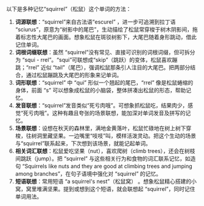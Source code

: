 以下是多种记忆“squirrel”（松鼠）这个单词的方法：
1. **词源联想**：“squirrel”来自古法语“escurel” ，进一步可追溯到拉丁语 “sciurus”，原意为“树影中的尾巴”，生动描绘了松鼠常穿梭于树木阴影间，拖着标志性大尾巴的画面。想象松鼠在斑驳树影下，大尾巴随着身形跳动，借此记住单词。
2. **词根词缀联想**：虽然 “squirrel”没有常见、直接可识别的词根词缀，但可拆分为 “squi - rrel”。“squi”可联想成“skip”（跳跃）的变体，松鼠喜欢蹦跳；“rrel” 近似 “tail”（尾巴），强调松鼠那条引人注目的大尾巴。把两部分结合，通过松鼠蹦跳及大尾巴的形象来记单词。
3. **词形联想**：“squirrel” 中 “qui” 形似一个翘起的尾巴，“rrel” 像是松鼠蜷缩的身体，前面 “s” 可以想象成松鼠的小脑袋，整体拼凑出松鼠的形态，帮助记忆。
4. **发音联想**：“squirrel”发音类似“死亏肉哦”。可想象抓松鼠吃，结果肉少，感觉“死亏肉哦”。这种有趣且夸张的场景联想，能加深对单词发音及拼写的记忆。
5. **场景联想**：设想在秋天的森林里，满地金黄落叶，松鼠忙碌地在树上树下穿梭，往树洞里藏坚果。一边嘴里“吱吱”叫，模样活泼灵动。把这个生动的场景与“squirrel”联系起来，下次想到该场景，就能记起单词。
6. **相关词汇联想**：松鼠爱吃坚果（nut），喜欢爬树（climb trees），还会在树枝间跳跃（jump）。把 “squirrel” 与这些相关行为和食物的词汇联系记忆，如造句 “Squirrels like nuts and they are good at climbing trees and jumping among branches”，在句子语境中强化对 “squirrel” 的记忆。
7. **短语联想**：常用短语 “a squirrel's nest”（松鼠窝） 。想象松鼠精心搭建的小窝，窝里堆满坚果。提到或想到这个短语，就会联想起 “squirrel”，同时记住单词用法。 